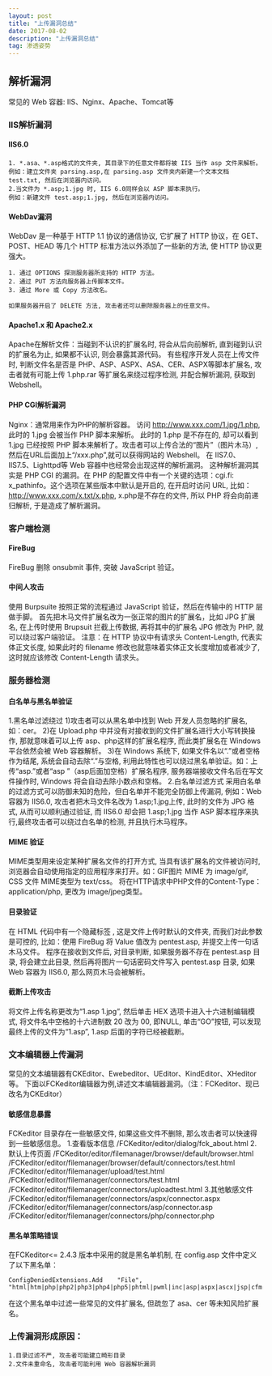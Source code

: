 ```yaml
---
layout: post
title: "上传漏洞总结"
date: 2017-08-02
description: "上传漏洞总结"
tag: 渗透姿势
---
```

## 解析漏洞
常见的 Web 容器: IIS、Nginx、Apache、Tomcat等
### IIS解析漏洞
#### IIS6.0
```
1. *.asa、*.asp格式的文件夹, 其目录下的任意文件都将被 IIS 当作 asp 文件来解析。
例如：建立文件夹 parsing.asp,在 parsing.asp 文件夹内新建一个文本文档 test.txt, 然后在浏览器内访问。
2.当文件为 *.asp;1.jpg 时, IIS 6.0同样会以 ASP 脚本来执行。
例如：新建文件 test.asp;1.jpg, 然后在浏览器内访问。
```
#### WebDav漏洞
WebDav 是一种基于 HTTP 1.1 协议的通信协议, 它扩展了 HTTP 协议，在 GET、POST、HEAD 等几个 HTTP 标准方法以外添加了一些新的方法, 使 HTTP 协议更强大。
```
1. 通过 OPTIONS 探测服务器所支持的 HTTP 方法。
2. 通过 PUT 方法向服务器上传脚本文件。
3. 通过 More 或 Copy 方法改名。

如果服务器开启了 DELETE 方法, 攻击者还可以删除服务器上的任意文件。
```
#### Apache1.x 和 Apache2.x
Apache在解析文件：当碰到不认识的扩展名时, 将会从后向前解析, 直到碰到认识的扩展名为止, 如果都不认识, 则会暴露其源代码。
有些程序开发人员在上传文件时, 判断文件名是否是 PHP、ASP、ASPX、ASA、CER、ASPX等脚本扩展名, 攻击者就有可能上传 1.php.rar 等扩展名来绕过程序检测, 并配合解析漏洞, 获取到Webshell。
#### PHP CGI解析漏洞
Nginx：通常用来作为PHP的解析容器。
访问 http://www.xxx.com/1.jpg/1.php, 此时的 1.jpg 会被当作 PHP 脚本来解析。
此时的 1.php 是不存在的, 却可以看到 1.jpg 已经按照 PHP 脚本来解析了。攻击者可以上传合法的“图片”（图片木马）, 然后在URL后面加上“/xxx.php”,就可以获得网站的 Webshell。
在 IIS7.0、IIS7.5、Lighttpd等 Web 容器中也经常会出现这样的解析漏洞。
这种解析漏洞其实是 PHP CGI 的漏洞。在 PHP 的配置文件中有一个关键的选项：cgi.fi: x_pathinfo。这个选项在某些版本中默认是开启的, 在开启时访问 URL, 比如：http://www.xxx.com/x.txt/x.php, x.php是不存在的文件, 所以 PHP 将会向前递归解析, 于是造成了解析漏洞。
### 客户端检测
#### FireBug
FireBug 删除 onsubmit 事件, 突破 JavaScript 验证。
#### 中间人攻击
使用 Burpsuite 按照正常的流程通过 JavaScript 验证，然后在传输中的 HTTP 层做手脚。
首先把木马文件扩展名改为一张正常的图片的扩展名，比如 JPG 扩展名, 在上传时使用 Brupsuit 拦截上传数据, 再将其中的扩展名 JPG 修改为 PHP, 就可以绕过客户端验证。
注意：在 HTTP 协议中有请求头 Content-Length, 代表实体正文长度, 如果此时的 filename 修改也就意味着实体正文长度增加或者减少了, 这时就应该修改 Content-Length 请求头。
### 服务器检测
#### 白名单与黑名单验证
1.黑名单过滤绕过
1)攻击者可以从黑名单中找到 Web 开发人员忽略的扩展名, 如：cer。
2)在 Upload.php 中并没有对接收到的文件扩展名进行大小写转换操作, 那就意味着可以上传 asp、php这样的扩展名程序, 而此类扩展名在 Windows 平台依然会被 Web 容器解析。
3)在 Windows 系统下, 如果文件名以“.”或者空格作为结尾, 系统会自动去除“.”与空格, 利用此特性也可以绕过黑名单验证。如：上传“asp.”或者“asp ”（asp后面加空格）扩展名程序, 服务器端接收文件名后在写文件操作时, Windows 将会自动去除小数点和空格。
2.白名单过滤方式
采用白名单的过滤方式可以防御未知的危险，但白名单并不能完全防御上传漏洞, 例如：Web容器为 IIS6.0, 攻击者把木马文件名改为 1.asp;1.jpg上传, 此时的文件为 JPG 格式, 从而可以顺利通过验证, 而 IIS6.0 却会把 1.asp;1.jpg 当作 ASP 脚本程序来执行,最终攻击者可以绕过白名单的检测, 并且执行木马程序。
#### MIME 验证
MIME类型用来设定某种扩展名文件的打开方式, 当具有该扩展名的文件被访问时, 浏览器会自动使用指定的应用程序来打开。如：GIF图片 MIME 为 image/gif, CSS 文件 MIME类型为 text/css。
将在HTTP请求中PHP文件的Content-Type：application/php, 更改为 image/jpeg类型。
#### 目录验证
在 HTML 代码中有一个隐藏标签 <input type="hidden" name="Extension" value="up"/>, 这是文件上传时默认的文件夹, 而我们对此参数是可控的, 比如：使用 FireBug 将 Value 值改为 pentest.asp, 并提交上传一句话木马文件。
程序在接收到文件后, 对目录判断, 如果服务器不存在 pentest.asp 目录, 将会建立此目录, 然后再将图片一句话密码文件写入 pentest.asp 目录, 如果 Web 容器为 IIS6.0, 那么网页木马会被解析。
#### 截断上传攻击
将文件上传名称更改为“1.asp 1.jpg”, 然后单击 HEX 选项卡进入十六进制编辑模式, 将文件名中空格的十六进制数 20 改为 00, 即NULL, 单击“GO”按钮, 可以发现最终上传的文件为“1.asp”, 1.asp 后面的字符已经被截断。
### 文本编辑器上传漏洞
常见的文本编辑器有CKEditor、Ewebeditor、UEditor、KindEditor、XHeditor等。
下面以FCKeditor编辑器为例,讲述文本编辑器漏洞。（注：FCKeditor、现已改名为CKEditor）
#### 敏感信息暴露
FCKeditor 目录存在一些敏感文件, 如果这些文件不删除, 那么攻击者可以快速得到一些敏感信息。
1.查看版本信息
/FCKeditor/editor/dialog/fck_about.html
2.默认上传页面
/FCKeditor/editor/filemanager/browser/default/browser.html
/FCKeditor/editor/filemanager/browser/default/connectors/test.html
/FCKeditor/editor/filemanager/upload/test.html
/FCKeditor/editor/filemanager/connectors/test.html
/FCKeditor/editor/filemanager/connectors/uploadtest.html
3.其他敏感文件
/FCKeditor/editor/filemanager/connectors/aspx/connector.aspx
/FCKeditor/editor/filemanager/connectors/asp/connector.asp
/FCKeditor/editor/filemanager/connectors/php/connector.php
#### 黑名单策略错误
在FCKeditor<= 2.4.3 版本中采用的就是黑名单机制, 在 config.asp 文件中定义了以下黑名单：
```
ConfigDeniedExtensions.Add    "File",
"html|htm|php|php2|php3|php4|php5|phtml|pwml|inc|asp|aspx|ascx|jsp|cfm|cfc|pl|bat|exe|com|dll|vbs|js|reg|cgi|htaccess|asis|sh|shtml|shtm|phtm"
```
在这个黑名单中过滤一些常见的文件扩展名, 但疏忽了 asa、cer 等未知风险扩展名。
### 上传漏洞形成原因：
```
1.目录过滤不严, 攻击者可能建立畸形目录
2.文件未重命名, 攻击者可能利用 Web 容器解析漏洞
```
